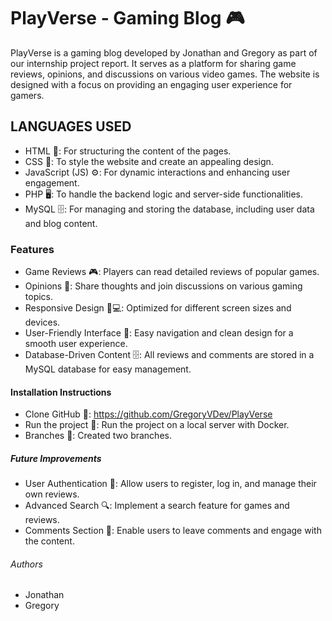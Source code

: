 # PlayVerse - Gaming Blog 🎮

PlayVerse is a gaming blog developed by Jonathan and Gregory as part of our internship project report. It serves as a platform for sharing game reviews, opinions, and discussions on various video games. The website is designed with a focus on providing an engaging user experience for gamers.

## LANGUAGES USED

- HTML 📝: For structuring the content of the pages.
- CSS 🎨: To style the website and create an appealing design.
- JavaScript (JS) ⚙️: For dynamic interactions and enhancing user engagement.
- PHP 🖥️: To handle the backend logic and server-side functionalities.
- MySQL 🗄️: For managing and storing the database, including user data and blog content.

### Features

- Game Reviews 🎮: Players can read detailed reviews of popular games.
- Opinions 💬: Share thoughts and join discussions on various gaming topics.
- Responsive Design 📱💻: Optimized for different screen sizes and devices.
- User-Friendly Interface 🧭: Easy navigation and clean design for a smooth user experience.
- Database-Driven Content 🗄️: All reviews and comments are stored in a MySQL database for easy management.

#### Installation Instructions

- Clone GitHub 🔗: https://github.com/GregoryVDev/PlayVerse
- Run the project 🐋: Run the project on a local server with Docker.
- Branches 🌿: Created two branches.

##### Future Improvements

- User Authentication 🔐: Allow users to register, log in, and manage their own reviews.
- Advanced Search 🔍: Implement a search feature for games and reviews.
- Comments Section 📝: Enable users to leave comments and engage with the content.

###### Authors

- Jonathan
- Gregory
